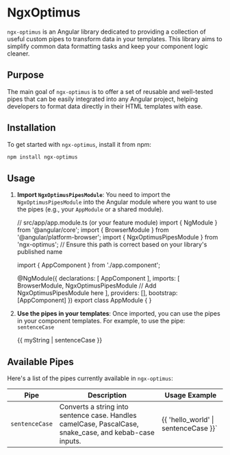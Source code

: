 # NgxOptimus

`ngx-optimus` is an Angular library dedicated to providing a collection of useful custom pipes to transform data in your templates. This library aims to simplify common data formatting tasks and keep your component logic cleaner.

## Purpose

The main goal of `ngx-optimus` is to offer a set of reusable and well-tested pipes that can be easily integrated into any Angular project, helping developers to format data directly in their HTML templates with ease.

## Installation

To get started with `ngx-optimus`, install it from npm:

```bash
npm install ngx-optimus
```

## Usage
1. **Import `NgxOptimusPipesModule`**: You need to import the `NgxOptimusPipesModule` into the Angular module where you want to use the pipes (e.g., your `AppModule` or a shared module).


    // src/app/app.module.ts (or your feature module)
    import { NgModule } from '@angular/core';
    import { BrowserModule } from '@angular/platform-browser';
    import { NgxOptimusPipesModule } from 'ngx-optimus'; // Ensure this path is correct based on your library's published name

    import { AppComponent } from './app.component';

    @NgModule({
      declarations: [
        AppComponent
      ],
      imports: [
        BrowserModule,
        NgxOptimusPipesModule // Add NgxOptimusPipesModule here
      ],
      providers: [],
      bootstrap: [AppComponent]
    })
    export class AppModule { }

2. **Use the pipes in your templates**: Once imported, you can use the pipes in your component templates.
   For example, to use the pipe: `sentenceCase`


    <!-- Assuming 'myString' is a property in your component -->
    <!-- e.g., myString = "helloWorldExample"; or myString = "hello_world_example"; -->
    <p>{{ myString | sentenceCase }}</p>
    <!-- Output: Hello world example -->


## Available Pipes
Here's a list of the pipes currently available in `ngx-optimus`:

| Pipe           | Description                                                                                             | Usage Example                         |
|----------------|---------------------------------------------------------------------------------------------------------|---------------------------------------|
| `sentenceCase` | Converts a string into sentence case. Handles camelCase, PascalCase, snake_case, and kebab-case inputs. | {{ 'hello_world' \|  sentenceCase }}` |

